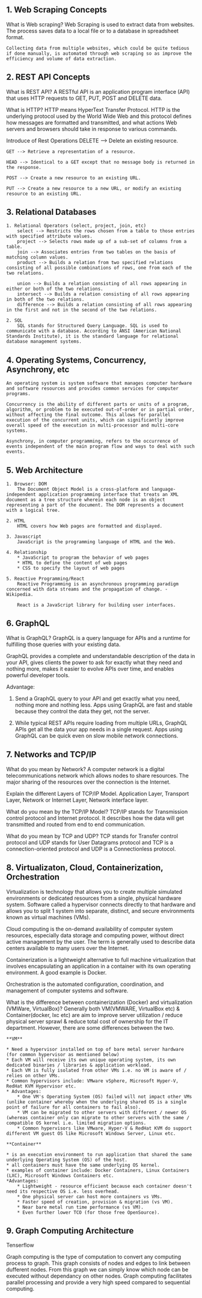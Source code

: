## 1. Web Scraping Concepts
What is Web scraping?
    Web Scraping is used to extract data from websites. The process saves data to a local file or to a database in spreadsheet format. 
    
    Collecting data from multiple websites, which could be quite tedious if done manually, is automated through web scraping so as improve the efficiency and volume of data extraction.


## 2. REST API Concepts
What is REST API?
    A RESTful API is an application program interface (API) that uses HTTP requests to GET, PUT, POST and DELETE data.


What is HTTP?
    HTTP means HyperText Transfer Protocol. HTTP is the underlying protocol used by the World Wide Web and this protocol defines how messages are formatted and transmitted, and what actions Web servers and browsers should take in response to various commands.

Introduce of Rest Operations
    DELETE --> Delete an existing resource.

    GET --> Retrieve a representation of a resource.

    HEAD --> Identical to a GET except that no message body is returned in the response.

    POST --> Create a new resource to an existing URL.

    PUT	--> Create a new resource to a new URL, or modify an existing resource to an existing URL.

## 3. Relational Databases
    1. Relational Operators (select, project, join, etc)
        select --> Restricts the rows chosen from a table to those entries with specified attribute values.
        project --> Selects rows made up of a sub-set of columns from a table.
        join --> Associates entries from two tables on the basis of matching column values.
        product --> Builds a relation from two specified relations consisting of all possible combinations of rows, one from each of the two relations.
        
        union --> Builds a relation consisting of all rows appearing in either or both of the two relations.
        intersect --> Builds a relation consisting of all rows appearing in both of the two relations.
        difference --> Builds a relation consisting of all rows appearing in the first and not in the second of the two relations.

    2. SQL
        SQL stands for Structured Query Language. SQL is used to communicate with a database. According to ANSI (American National Standards Institute), it is the standard language for relational database management systems.


## 4. Operating Systems, Concurrency, Asynchrony, etc
    An operating system is system software that manages computer hardware and software resources and provides common services for computer programs. 

    Concurrency is the ability of different parts or units of a program, algorithm, or problem to be executed out-of-order or in partial order, without affecting the final outcome. This allows for parallel execution of the concurrent units, which can significantly improve overall speed of the execution in multi-processor and multi-core systems. 

    Asynchrony, in computer programming, refers to the occurrence of events independent of the main program flow and ways to deal with such events. 


## 5. Web Architecture
    1. Browser: DOM
        The Document Object Model is a cross-platform and language-independent application programming interface that treats an XML document as a tree structure wherein each node is an object representing a part of the document. The DOM represents a document with a logical tree.

    2. HTML
        HTML covers how Web pages are formatted and displayed.
    
    3. Javascript
        JavaScript is the programming language of HTML and the Web.

    4. Relationship
        * JavaScript to program the behavior of web pages
        * HTML to define the content of web pages
        * CSS to specify the layout of web pages

    5. Reactive Programming/React
        Reactive Programming is an asynchronous programming paradigm concerned with data streams and the propagation of change. - Wikipedia. 

        React is a JavaScript library for building user interfaces.



## 6. GraphQL

What is GraphQL?
GraphQL is a query language for APIs and a runtime for fulfilling those queries with your existing data. 

GraphQL provides a complete and understandable description of the data in your API, gives clients the power to ask for exactly what they need and nothing more, makes it easier to evolve APIs over time, and enables powerful developer tools.

Advantage:

1. Send a GraphQL query to your API and get exactly what you need, nothing more and nothing less. Apps using GraphQL are fast and stable because they control the data they get, not the server.

2. While typical REST APIs require loading from multiple URLs, GraphQL APIs get all the data your app needs in a single request. Apps using GraphQL can be quick even on slow mobile network connections.

## 7. Networks and TCP/IP
What do you mean by Network?
    A computer network is a digital telecommunications network which allows nodes to share resources. The major sharing of the resources over the connection is the Internet. 

Explain the different Layers of TCP/IP Model.
    Application Layer, Transport Layer, Network or Internet Layer, Network interface layer.

What do you mean by the TCP/IP Model?
    TCP/IP stands for Transmission control protocol and Internet protocol. It describes how the data will get transmitted and routed from end to end communication.

What do you mean by TCP and UDP?
    TCP stands for Transfer control protocol and UDP stands for User Datagrams protocol and TCP is a connection-oriented protocol and UDP is a Connectionless protocol.

## 8. Virtualizaton, Cloud, Containerization, Orchestration
Virtualization is technology that allows you to create multiple simulated environments or dedicated resources from a single, physical hardware system. Software called a hypervisor connects directly to that hardware and allows you to split 1 system into separate, distinct, and secure environments known as virtual machines (VMs). 

Cloud computing is the on-demand availability of computer system resources, especially data storage and computing power, without direct active management by the user. The term is generally used to describe data centers available to many users over the Internet.

Containerization is a lightweight alternative to full machine virtualization that involves encapsulating an application in a container with its own operating environment. A good example is Docker.

Orchestration is the automated configuration, coordination, and management of computer systems and software. 

What is the difference between containerization (Docker) and virtualization (VMWare, VirtualBox)?
    Generally both VM(VMWARE, VirtualBox etc) & Container(docker, lxc etc) are aim to improve server utilization / reduce physical server sprawl & reduce total cost of ownership for the IT department. However, there are some differences between the two.

    **VM**

    * Need a hypervisor installed on top of bare metal server hardware (for common hypervisor as mentioned below)
    * Each VM will receive its own unique operating system, its own dedicated binaries / libraries & application workload.
    * Each VM is fully isolated from other VMs i.e. no VM is aware of / relies on other VMs.
    * Common hypervisors include: VMware vSphere, Microsoft Hyper-V, RedHat KVM Hypervisor etc.
    * Advantages:
        * One VM's Operating System (OS) failed will not impact other VMs (unlike container whereby when the underlying shared OS is a single point of failure for all containers to fail also).
        * VM can be migrated to other servers with different / newer OS (whereas container only can migrate to other servers with the same / compatible OS kernel i.e. limited migration options.
        * Common hypervisors like VMware, Hyper-V & RedHat KVM do support different VM guest OS like Microsoft Windows Server, Linux etc.
    
    **Container**

    * is an execution environment to run application that shared the same underlying Operating System (OS) of the host.
    * all containers must have the same underlying OS kernel.
    * examples of container include: Docker Containers, Linux Containers (LXC), Microsoft Windows Containers etc.
    *Advantages:
        * Lightweight - resource efficient because each container doesn't need its respective OS i.e. less overhead.
        * One physical server can host more containers vs VMs.
        * Faster speed of creation, provision & migration (vs VM).
        * Near bare metal run time performance (vs VM).
        * Even further lower TCO (for those free OpenSource).

## 9. Graph Computing Architecture
Tenserflow

Graph computing is the type of computation to convert any computing process to graph. This graph consists of nodes and edges to link between dufferent nodes. From this graph we can simply know which node can be executed without dependancy on other nodes. Graph computing facilitates parallel processing and provide a very high speed compared to sequential computing. 